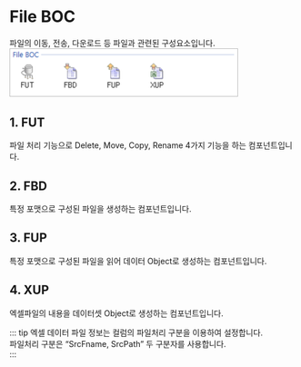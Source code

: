 # File BOC

파일의 이동, 전송, 다운로드 등 파일과 관련된 구성요소입니다. <br/>
<img class="boxBorder" src="../../.vuepress\public\documentation\service-model\BOC\FileBOC\FileBOC.png" style="width:400px;"> <br/>

## 1. FUT
파일 처리 기능으로 Delete, Move, Copy, Rename 4가지 기능을 하는 컴포넌트입니다.

## 2. FBD
특정 포맷으로 구성된 파일을 생성하는 컴포넌트입니다.

## 3. FUP
특정 포맷으로 구성된 파일을 읽어 데이터 Object로 생성하는 컴포넌트입니다.

## 4. XUP
엑셀파일의 내용을 데이터셋 Object로 생성하는 컴포넌트입니다.

<!-- Remark -->
::: tip <Badge type="tip" text="Remark" vertical="middle" /> 
엑셀 데이터 파일 정보는 컬럼의 파일처리 구분을 이용하여 설정합니다. <br/>
파일처리 구분은 “SrcFname, SrcPath” 두 구분자를 사용합니다.<br/>
:::
<!-- -->

<style type='text/css'>
  [class*="boxBorder"] { border: 1px solid #bbb; }
  [class*="font20"] { font-size: 20px }
  [class*="font18"] { font-size: 18px }
  [class="spanBtn"] { border: 1px solid #bbb;border-radius: 4px;padding: 3px;background:white; color:dimgrey; }
  [class="spanBtnS"] { border: 1px solid #bbb;border-radius: 4px;padding: 3px;background:white; color:dimgrey; font-size: 13px; }
  [class="spanEx2"] { font-size: 18px; color: #00a4ff; }
  [class="spanEx"] { color: #00a4ff; }
  [class="fontB"] { color: rgb(106, 139, 173); font-size:18px }
  [class*="iconB"] { position: relative; top: 5px; }
  [class*="iconD"] { position: relative; top: -8px; }
  [class*="iconB2"] { color: #6a8bad;display: inline-block;bottom: 40px;position: relative; }
  [class="btnR"] {color:#9C3B00;}
</style>